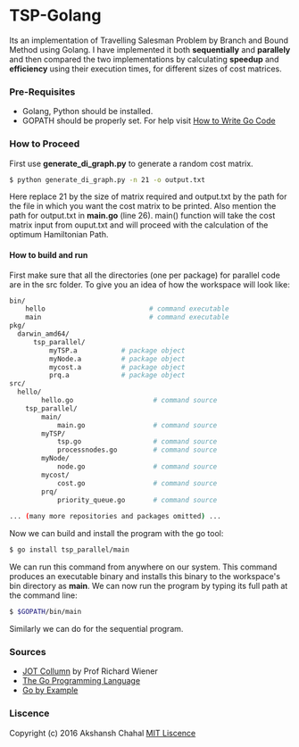 # TSP-Golang
Its an implementation of Travelling Salesman Problem by Branch and Bound Method using Golang. I have implemented it both **sequentially** and **parallely** and then compared the two implementations by calculating **speedup** and **efficiency** using their execution times, for different sizes of cost matrices.

### Pre-Requisites
- Golang, Python should be installed.
- GOPATH should be properly set. For help visit [How to Write Go Code]

### How to Proceed
First use  **generate_di_graph.py** to generate a random cost matrix.
```sh
$ python generate_di_graph.py -n 21 -o output.txt
```
Here replace 21 by the size of matrix required and output.txt by the path for the file in which you want the cost matrix to be printed. Also mention the path for output.txt in **main.go** (line 26). main() function will take the cost matrix input from ouput.txt and will proceed with the calculation of the optimum Hamiltonian Path.

#### How to build and run

First make sure that all the directories (one per package) for parallel code are in the src folder.
To give you an idea of how the workspace will look like:
```sh
bin/
    hello                          # command executable
    main                           # command executable
pkg/
  darwin_amd64/
      tsp_parallel/
          myTSP.a           # package object
          myNode.a          # package object
          mycost.a          # package object
          prq.a             # package object
src/
  hello/
	    hello.go                    # command source
	tsp_parallel/
	    main/
	        main.go                 # command source
	    myTSP/
	        tsp.go                  # command source
	        processnodes.go         # command source
	    myNode/
	        node.go                 # command source
	    mycost/
	        cost.go                 # command source
	    prq/
	        priority_queue.go       # command source
	        
... (many more repositories and packages omitted) ...    
```	    
Now we can build and install the program with the go tool:
```sh
$ go install tsp_parallel/main
```
We can run this command from anywhere on our system. This command produces an executable binary and installs this binary to the workspace's bin directory as **main**.
We can now run the program by typing its full path at the command line:
```sh
$ $GOPATH/bin/main
```

Similarly we can do for the sequential program.


### Sources
  - [JOT Collumn] by Prof Richard Wiener
  - [The Go Programming Language]
  - [Go by Example]
  
### Liscence
Copyright (c) 2016 Akshansh Chahal [MIT Liscence]


[Go by Example]: <https://gobyexample.com>
[The Go Programming Language]: <https://golang.org>
[JOT Collumn]: <http://www.jot.fm/issues/issue_2003_07/column8/index.html>
[How to Write Go Code]: <https://golang.org/doc/code.html>
[MIT Liscence]: <https://github.com/AkshanshChahal/TSP-Golang/blob/master/LICENSE>
